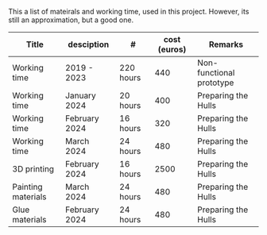 This a list of mateirals and working time, used in this project. However, its still an approximation, but a good one.

| Title  | desciption | #  |cost (euros)| Remarks |
| ------------- | ------------- | ------------- | ------------- | ------------- |
| Working time  | 2019 - 2023 | 220 hours  |440 | Non-functional prototype |
| Working time  | January 2024 | 20 hours  |400| Preparing the Hulls | 
| Working time  | February 2024 | 16 hours  |320| Preparing the Hulls |
| Working time  | March 2024 | 24 hours  |480 |Preparing the Hulls | 
| 3D printing  | February 2024 | 16 hours  |2500| Preparing the Hulls | 
| Painting materials  | March 2024 | 24 hours  | 480 |Preparing the Hulls |
| Glue materials | February 2024 | 24 hours  | 480 |Preparing the Hulls |



